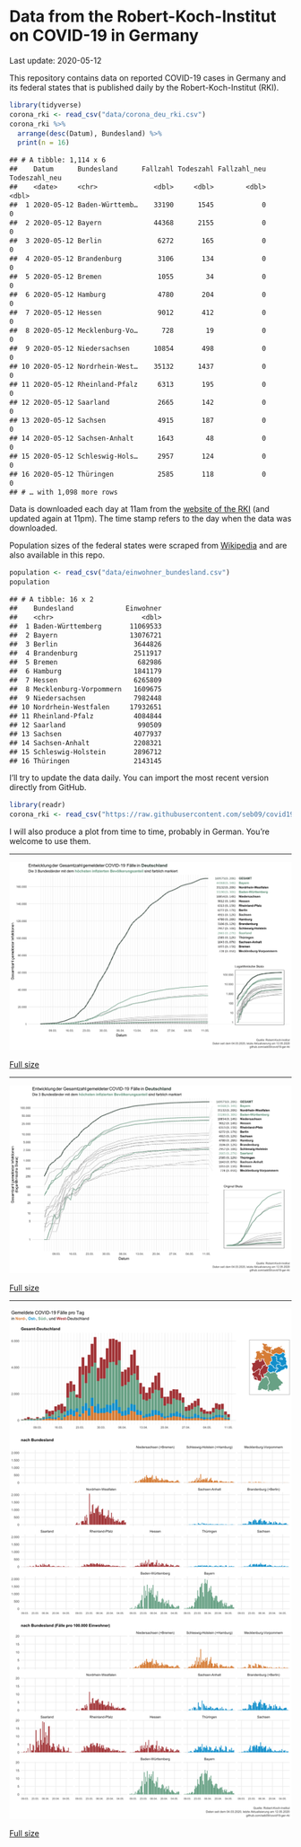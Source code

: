Data from the Robert-Koch-Institut on COVID-19 in Germany
================
Last update: 2020-05-12

This repository contains data on reported COVID-19 cases in Germany and
its federal states that is published daily by the Robert-Koch-Institut
(RKI).

``` r
library(tidyverse)
corona_rki <- read_csv("data/corona_deu_rki.csv")
corona_rki %>% 
  arrange(desc(Datum), Bundesland) %>% 
  print(n = 16)
```

    ## # A tibble: 1,114 x 6
    ##    Datum      Bundesland      Fallzahl Todeszahl Fallzahl_neu Todeszahl_neu
    ##    <date>     <chr>              <dbl>     <dbl>        <dbl>         <dbl>
    ##  1 2020-05-12 Baden-Württemb…    33190      1545            0             0
    ##  2 2020-05-12 Bayern             44368      2155            0             0
    ##  3 2020-05-12 Berlin              6272       165            0             0
    ##  4 2020-05-12 Brandenburg         3106       134            0             0
    ##  5 2020-05-12 Bremen              1055        34            0             0
    ##  6 2020-05-12 Hamburg             4780       204            0             0
    ##  7 2020-05-12 Hessen              9012       412            0             0
    ##  8 2020-05-12 Mecklenburg-Vo…      728        19            0             0
    ##  9 2020-05-12 Niedersachsen      10854       498            0             0
    ## 10 2020-05-12 Nordrhein-West…    35132      1437            0             0
    ## 11 2020-05-12 Rheinland-Pfalz     6313       195            0             0
    ## 12 2020-05-12 Saarland            2665       142            0             0
    ## 13 2020-05-12 Sachsen             4915       187            0             0
    ## 14 2020-05-12 Sachsen-Anhalt      1643        48            0             0
    ## 15 2020-05-12 Schleswig-Hols…     2957       124            0             0
    ## 16 2020-05-12 Thüringen           2585       118            0             0
    ## # … with 1,098 more rows

Data is downloaded each day at 11am from the [website of the
RKI](https://www.rki.de/DE/Content/InfAZ/N/Neuartiges_Coronavirus/Fallzahlen.html)
(and updated again at 11pm). The time stamp refers to the day when the
data was downloaded.

Population sizes of the federal states were scraped from
[Wikipedia](https://de.wikipedia.org/wiki/Liste_der_deutschen_Bundesl%C3%A4nder_nach_Bev%C3%B6lkerung)
and are also available in this repo.

``` r
population <- read_csv("data/einwohner_bundesland.csv")
population
```

    ## # A tibble: 16 x 2
    ##    Bundesland             Einwohner
    ##    <chr>                      <dbl>
    ##  1 Baden-Württemberg       11069533
    ##  2 Bayern                  13076721
    ##  3 Berlin                   3644826
    ##  4 Brandenburg              2511917
    ##  5 Bremen                    682986
    ##  6 Hamburg                  1841179
    ##  7 Hessen                   6265809
    ##  8 Mecklenburg-Vorpommern   1609675
    ##  9 Niedersachsen            7982448
    ## 10 Nordrhein-Westfalen     17932651
    ## 11 Rheinland-Pfalz          4084844
    ## 12 Saarland                  990509
    ## 13 Sachsen                  4077937
    ## 14 Sachsen-Anhalt           2208321
    ## 15 Schleswig-Holstein       2896712
    ## 16 Thüringen                2143145

I’ll try to update the data daily. You can import the most recent
version directly from GitHub.

``` r
library(readr)
corona_rki <- read_csv("https://raw.githubusercontent.com/seb09/covid19-ger-rki/master/data/corona_deu_rki.csv")
```

I will also produce a plot from time to time, probably in German. You’re
welcome to use them.

-----

<img src="plots/covid19-deu-rki-entwicklung-original-skala.png">

[Full
size](https://github.com/seb09/covid19-ger-rki/raw/master/plots/covid19-deu-rki-entwicklung-original-skala.png)

-----

<img src="plots/covid19-deu-rki-entwicklung.png">

[Full
size](https://github.com/seb09/covid19-ger-rki/raw/master/plots/covid19-deu-rki-entwicklung.png)

-----

<img src="plots/covid19-deu-rki-faelle-pro-tag.png">

[Full
size](https://github.com/seb09/covid19-ger-rki/raw/master/plots/covid19-deu-rki-faelle-pro-tag.png)
